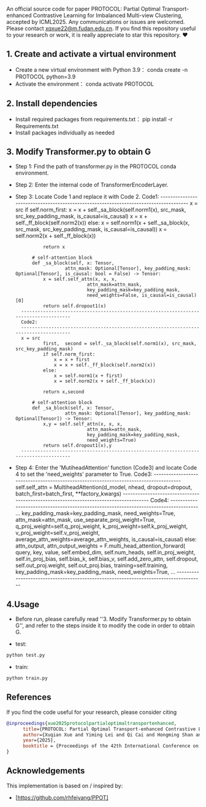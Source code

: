 An official source code for paper PROTOCOL: Partial Optimal Transport-enhanced Contrastive Learning for
Imbalanced Multi-view Clustering, accepted by ICML2025. Any communications or issues are welcomed. Please contact xqxue22@m.fudan.edu.cn. If you find this repository useful to your research or work, it is really appreciate to star this repository. ❤️

## 1. Create and activate a virtual environment

- Create a new virtual environment with Python 3.9：
    conda create -n PROTOCOL python=3.9
- Activate the environment：
    conda activate PROTOCOL



## 2. Install dependencies

- Install required packages from requirements.txt：
    pip install -r Requirements.txt
- Install packages individually as needed



## 3. Modify Transformer.py to obtain G
- Step 1: Find the path of transformer.py in the PROTOCOL conda environment.
- Step 2: Enter the internal code of TransformerEncoderLayer.
- Step 3: Locate Code 1 and replace it with Code 2.
        Code1: 
        -------------------------------------------------------------------------------------
                x = src
                if self.norm_first:
                    x = x + self._sa_block(self.norm1(x), src_mask, src_key_padding_mask, is_causal=is_causal)
                    x = x + self._ff_block(self.norm2(x))
                else:
                    x = self.norm1(x + self._sa_block(x, src_mask, src_key_padding_mask, is_causal=is_causal))
                    x = self.norm2(x + self._ff_block(x))

                return x

            # self-attention block
            def _sa_block(self, x: Tensor,
                        attn_mask: Optional[Tensor], key_padding_mask: Optional[Tensor], is_causal: bool = False) -> Tensor:
                x = self.self_attn(x, x, x,
                                attn_mask=attn_mask,
                                key_padding_mask=key_padding_mask,
                                need_weights=False, is_causal=is_causal)[0]
                return self.dropout1(x)
        -------------------------------------------------------------------------------------
        Code2:
        -------------------------------------------------------------------------------------
        x = src
                first,  second = self._sa_block(self.norm1(x), src_mask, src_key_padding_mask)
                if self.norm_first:
                    x = x + first
                    x = x + self._ff_block(self.norm2(x))
                else:
                    x = self.norm1(x + first)
                    x = self.norm2(x + self._ff_block(x))

                return x,second

            # self-attention block
            def _sa_block(self, x: Tensor,
                        attn_mask: Optional[Tensor], key_padding_mask: Optional[Tensor]) -> Tensor:
                x,y = self.self_attn(x, x, x,
                                attn_mask=attn_mask,
                                key_padding_mask=key_padding_mask,
                                need_weights=True)
                return self.dropout1(x),y
        -------------------------------------------------------------------------------------
- Step 4: Enter the 'MutiheadAttention' function (Code3) and locate Code 4 to set the 'need_weights' parameter to True.
        Code3:
        -------------------------------------------------------------------------------------
        self.self_attn = MultiheadAttention(d_model, nhead, dropout=dropout, batch_first=batch_first,
                                            **factory_kwargs)
        -------------------------------------------------------------------------------------
        Code4:
        -------------------------------------------------------------------------------------
        ...
        key_padding_mask=key_padding_mask, need_weights=True,
                        attn_mask=attn_mask,
                        use_separate_proj_weight=True,
                        q_proj_weight=self.q_proj_weight, k_proj_weight=self.k_proj_weight,
                        v_proj_weight=self.v_proj_weight,
                        average_attn_weights=average_attn_weights,
                        is_causal=is_causal)
                else:
                    attn_output, attn_output_weights = F.multi_head_attention_forward(
                        query, key, value, self.embed_dim, self.num_heads,
                        self.in_proj_weight, self.in_proj_bias,
                        self.bias_k, self.bias_v, self.add_zero_attn,
                        self.dropout, self.out_proj.weight, self.out_proj.bias,
                        training=self.training,
                        key_padding_mask=key_padding_mask,
                        need_weights=True,
        ...
        -------------------------------------------------------------------------------------

## 4.Usage
- Before run, please carefully read  ''3. Modify Transformer.py to obtain G'', and refer to the steps inside it to modify the code in order to obtain G.

- test:
```bash
python test.py
```

- train:
```bash
python train.py
```

## References
If you find the code useful for your research, please consider citing
```bib
@inproceedings{xue2025protocolpartialoptimaltransportenhanced,
      title={PROTOCOL: Partial Optimal Transport-enhanced Contrastive Learning for Imbalanced Multi-view Clustering}, 
      author={Xuqian Xue and Yiming Lei and Qi Cai and Hongming Shan and Junping Zhang},
      year={2025},
      booktitle = {Proceedings of the 42th International Conference on Machine Learning}
}

```
## Acknowledgements

This implementation is based on / inspired by:

- [https://github.com/rhfeiyang/PPOT]








